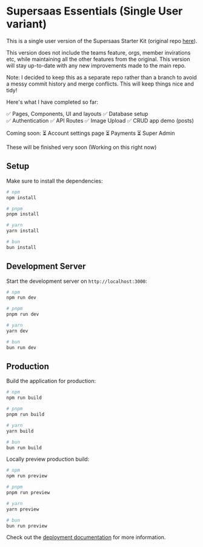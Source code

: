 # Supersaas Essentials (Single User variant)

This is a single user version of the Supersaas Starter Kit (original repo [here](https://github.com/SupersaasHQ/essentials-v3)).

This version does not include the teams feature, orgs, member invirations etc, while maintaining all the other features from the original. This version will stay up-to-date with any new improvements made to the main repo.

Note: I decided to keep this as a separate repo rather than a branch to avoid a messy commit history and merge conflicts. This will keep things nice and tidy!

Here's what I have completed so far:

✅ Pages, Components, UI and layouts
✅ Database setup  
✅ Authentication
✅ API Routes
✅ Image Upload
✅ CRUD app demo (posts)

Coming soon:
⏳ Account settings page
⏳ Payments
⏳ Super Admin

These will be finished very soon (Working on this right now)

## Setup

Make sure to install the dependencies:

```bash
# npm
npm install

# pnpm
pnpm install

# yarn
yarn install

# bun
bun install
```

## Development Server

Start the development server on `http://localhost:3000`:

```bash
# npm
npm run dev

# pnpm
pnpm run dev

# yarn
yarn dev

# bun
bun run dev
```

## Production

Build the application for production:

```bash
# npm
npm run build

# pnpm
pnpm run build

# yarn
yarn build

# bun
bun run build
```

Locally preview production build:

```bash
# npm
npm run preview

# pnpm
pnpm run preview

# yarn
yarn preview

# bun
bun run preview
```

Check out the [deployment documentation](https://nuxt.com/docs/getting-started/deployment) for more information.
